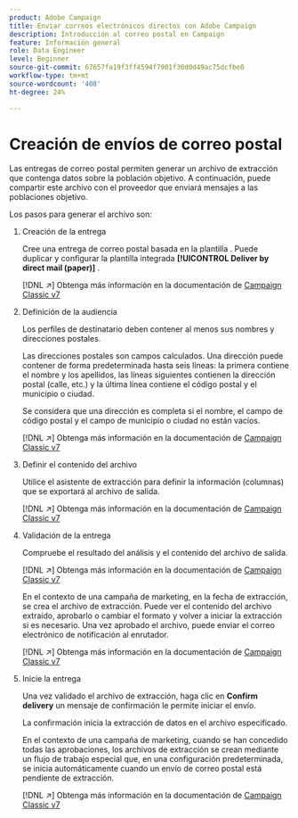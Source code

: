 ```yaml
---
product: Adobe Campaign
title: Enviar correos electrónicos directos con Adobe Campaign
description: Introducción al correo postal en Campaign
feature: Información general
role: Data Engineer
level: Beginner
source-git-commit: 67657fa19f3ff4594f7901f30d0d49ac75dcfbe0
workflow-type: tm+mt
source-wordcount: '408'
ht-degree: 24%

---
```


# Creación de envíos de correo postal

Las entregas de correo postal permiten generar un archivo de extracción que contenga datos sobre la población objetivo. A continuación, puede compartir este archivo con el proveedor que enviará mensajes a las poblaciones objetivo.

Los pasos para generar el archivo son:

1. Creación de la entrega

   Cree una entrega de correo postal basada en la plantilla . Puede duplicar y configurar la plantilla integrada **[!UICONTROL Deliver by direct mail (paper)]** .

   [!DNL :arrow_upper_right:] Obtenga más información en la documentación de  [Campaign Classic v7](https://experienceleague.adobe.com/docs/campaign-classic/using/sending-messages/sending-direct-mail/creating-a-direct-mail-delivery.html)

1. Definición de la audiencia

   Los perfiles de destinatario deben contener al menos sus nombres y direcciones postales.

   Las direcciones postales son campos calculados. Una dirección puede contener de forma predeterminada hasta seis líneas: la primera contiene el nombre y los apellidos, las líneas siguientes contienen la dirección postal (calle, etc.) y la última línea contiene el código postal y el municipio o ciudad.

   Se considera que una dirección es completa si el nombre, el campo de código postal y el campo de municipio o ciudad no están vacíos.

   [!DNL :arrow_upper_right:] Obtenga más información en la documentación de  [Campaign Classic v7](https://experienceleague.adobe.com/docs/campaign-classic/using/sending-messages/key-steps-when-creating-a-delivery/steps-defining-the-target-population.html)

1. Definir el contenido del archivo

   Utilice el asistente de extracción para definir la información (columnas) que se exportará al archivo de salida.

   [!DNL :arrow_upper_right:] Obtenga más información en la documentación de  [Campaign Classic v7](https://experienceleague.adobe.com/docs/campaign-classic/using/sending-messages/sending-direct-mail/defining-the-direct-mail-content.html)

1. Validación de la entrega

   Compruebe el resultado del análisis y el contenido del archivo de salida.

   [!DNL :arrow_upper_right:] Obtenga más información en la documentación de  [Campaign Classic v7](https://experienceleague.adobe.com/docs/campaign-classic/using/sending-messages/sending-direct-mail/validating.html)

   En el contexto de una campaña de marketing, en la fecha de extracción, se crea el archivo de extracción. Puede ver el contenido del archivo extraído, aprobarlo o cambiar el formato y volver a iniciar la extracción si es necesario. Una vez aprobado el archivo, puede enviar el correo electrónico de notificación al enrutador.

   [!DNL :arrow_upper_right:] Obtenga más información en la documentación de  [Campaign Classic v7](https://experienceleague.adobe.com/docs/campaign-classic/using/orchestrating-campaigns/orchestrate-campaigns/marketing-campaign-approval.html#approving-an-extraction-file)

1. Inicie la entrega

   Una vez validado el archivo de extracción, haga clic en **Confirm delivery** un mensaje de confirmación le permite iniciar el envío.

   La confirmación inicia la extracción de datos en el archivo especificado.

   En el contexto de una campaña de marketing, cuando se han concedido todas las aprobaciones, los archivos de extracción se crean mediante un flujo de trabajo especial que, en una configuración predeterminada, se inicia automáticamente cuando un envío de correo postal está pendiente de extracción.

   [!DNL :arrow_upper_right:] Obtenga más información en la documentación de  [Campaign Classic v7](https://experienceleague.adobe.com/docs/campaign-classic/using/orchestrating-campaigns/orchestrate-campaigns/marketing-campaign-deliveries.html#starting-an-offline-delivery)